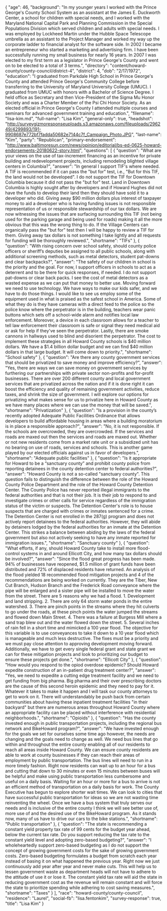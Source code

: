 {
  "age": 46,
  "background": "In my younger years I worked with the Prince George's County School System as an assistant at the James E. Duckworth Center, a school for children with special needs, and I worked with the Maryland National Capital Park and Planning Commission in the Special Populations Division which served children and adults with special needs. I was employed by Lockheed Martin under the Hubble Space Telescope umbrella as an assistant to the Project Manager and worked my way up the corporate ladder to financial analyst for the software side. In 2002 I became an entrepreneur who started a marketing and advertising firm. I have been successfully running my small business for nearly 16 years. In 2007 I was elected to my first term as a legislator in Prince George's County and went on to be elected to a total of 3 terms.",
  "directory": "content/howard-county/county-council/district-4",
  "district": 4,
  "dob": "2/17/1972",
  "education": "I graduated from Parkdale High School in Prince George's County and attended Prince George's Community College before transferring to the University of Maryland University College (UMUC). I graduated from UMUC with honors with a Bachelor of Science Degree. I held office as Secretary and then Vice-President of the Sigma Mu Honor Society and was a Charter Member of the Psi Chi Honor Society. As an elected official in Prince George's County I attended multiple courses and seminars for advanced government training and education.",
  "filename": "lisa-kim.md",
  "full-name": "Lisa Kim",
  "general-only": true,
  "headshot": "http://surveygizmoresponseuploads.s3.amazonaws.com/fileuploads/296249/4299893/191-9908687e772bf7fadda50682e7144c7f_Campaign_Photo.JPG",
  "last-name": "Kim",
  "party": "Republican",
  "primary-endorsement": "http://www.baltimoresun.com/news/opinion/editorial/bs-ed-0625-howard-endorsements-20180622-story.html",
  "questions": [
    {
      "question": "What are your views on the use of tax-increment financing as an incentive for private building and redevelopment projects, including remodeling blighted village centers in Columbia?",
      "answer": "In general I support TIF's where needed. A TIF is recommended if it can pass the \"but for\" test, i.e., \"But for this TIF, the land would not be developed\". I do not support the TIF for Downtown Columbia because it did not pass the \"but for\" test. Land in Downtown Columbia is highly sought after by developers and if Howard Hughes did not have the funds to develop their land then they should have sold it to a developer who did. Giving away $90 million dollars plus interest of taxpayer money to aid a developer who is having funding issues is not responsible representation of us or responsible stewardship of our tax dollars. We are now witnessing the issues that are surfacing surrounding this TIF (not being used for the parking garage and being used for roads) making it all the more obvious that this was the wrong thing to do. If the Village Centers can organically pass the \"but for\" test then I will be happy to review a TIF for them. Giving away tax dollars is not something I take lightly and all requests for funding will be thoroughly reviewed.",
      "shortname": "TIFs"
    },
    {
      "question": "With rising concern over school safety, should county police officers or sheriff’s deputies be assigned to all public schools, along with additional screening methods, such as metal detectors, student pat-downs and clear backpacks?",
      "answer": "The safety of our children in school is the priority and the goal. For now, I support officers in schools to act as a deterrent and to be there for quick responses, if needed. I do not support pat-downs or clear back packs. I see the cost of metal detectors as a wasted expense as we can put that money to better use. Moving forward we need to use technology. We have ways to make our kids safer, and we have to do those things. I would like to see us employ some of the equipment used in what is praised as the safest school in America. Some of what they do is they have cameras with a direct feed to the police so the police know where the perpetrator is in the building, teachers wear panic buttons which sets off a school-wide alarm and notifies local law enforcement. Moreover, a device in each classroom allows for a teacher to tell law enforcement their classroom is safe or signal they need medical aid or ask for help if they've seen the perpetrator. Lastly, there are smoke cannons in hallways used to blind and disorient the perpetrator. The cost to implement these strategies in all Howard County schools is $40 million dollars. We have a $1.4 billion dollar budget and we can find $40 million dollars in that large budget. It will come down to priority.",
      "shortname": "School safety"
    },
    {
      "question": "Are there any county government services that should be privatized to save money and improve efficiency?",
      "answer": "Yes, there are ways we can save money on government services by furthering our partnerships with private sector non-profits and for-profit businesses.  There are over 200 different county and local government services that are privatized across the nation and if it is done right it can boost the efficiency and quality of remaining government activities, reduce taxes, and shrink the size of government.  I will explore our options for privatizing what makes sense for us to privatize here in Howard County as we have many places where we can use the money that will be saved.",
      "shortname": "Privatization"
    },
    {
      "question": "Is a provision in the county’s recently adopted Adequate Public Facilities Ordinance that allows developers to build affordable housing in areas where a building moratorium is in place a responsible approach?",
      "answer": "No, it is not responsible. If the schools are overcrowded, they are overcrowded. If the services and roads are maxed out then the services and roads are maxed out. Whether or not new residents come from a market rate unit or a subsidized unit has no bearing on use of roads, services and schools. This is another game played by our elected officials against us in favor of developers.",
      "shortname": "Adequate public facilities"
    },
    {
      "question": "Is it appropriate for Howard to be a “sanctuary county” and prohibit county police from reporting detainees in the county detention center to federal authorities?",
      "answer": "Howard County is not a so-called \"sanctuary county\". This question fails to distinguish the difference between the role of the Howard County Police Department and the role of the Howard County Detention Center. The County Police has never reported illegal immigrants to the federal authorities and that is not their job. It is their job to respond to and investigate crimes or other calls for service regardless of the immigration status of the victim or suspects. The Detention Center's role is to house suspects that are charged with crimes or inmates sentenced for a crime. The Detention Center is not enrolled in the 287(g) program and does not actively report detainees to the federal authorities. However, they will abide by detainers lodged by the federal authorities for an inmate at the Detention Center. This strikes a balance between abiding by the laws of the federal government but also not actively seeking to have any inmate reported for immigration issues.",
      "shortname": "Sanctuary county"
    },
    {
      "question": "What efforts, if any, should Howard County take to install more flood-control systems in and around Ellicott City, and how many tax dollars should be involved?",
      "answer": "Since the flood great progress has been made.  94% of businesses have reopened, $1.5 million of grant funds have been distributed and 72% of displaced residents have returned.  An analysis of the flood yielded 18 recommended flood mitigation projects and 4 of the recommendations are being worked on currently.  They are the Tiber, New Cut Branch, Hudson Branch and the Frederick Road conveyance where the pipe will be enlarged and a sister pipe will be installed to move the water from the street.  There are 5 reasons why we had a flood.  1. Development and land stripping.  2. There are only 64 storm water ponds in the entire watershed. 3. There are pinch points in the streams where they hit culverts to go under the roads, at these pinch points the water jumped the streams and flowed down Main Street.  4. There was a failure at Burgess Mill where a sand trap blew out and the water flowed down the street.  5. Several inches of rain fell in a short time and mimicked a 100 year flood.  The objective for this variable is to use conveyances to take it down to a 10 year flood which is manageable and much less destructive.  The fixes must be a priority and we must pay close attention to approving development moving forward.  Additionally, we have to get every single federal grant and state grant we can for these mitigation projects and look to prioritizing our budget to ensure these projects get done.",
      "shortname": "Ellicott City"
    },
    {
      "question": "How would you respond to the opiod overdose epidemic? Should Howard expedite construction of an in-patient drug treatment center?",
      "answer": "Yes, we need to expedite a cutting edge treatment facility and we need to get funding from big pharma. Big pharma and their over prescribing doctors are the cause of this second heroin epidemic and they need to pay for it. Whatever it takes to make it happen and I will task our county attorneys to get to work on it. There will understandably be push back from certain communities about having these inpatient treatment facilities \"in their backyard\" but there are numerous areas throughout Howard County where an appropriate facility can be placed without interference with residential neighborhoods.",
      "shortname": "Opioids"
    },
    {
      "question": "Has the county invested enough in public transportation projects, including the regional bus network and BikeHoward program?",
      "answer": "We have invested enough for the goals we set for ourselves some time ago however, the needs are changing and the goals need to change as well. We need bus lines that go within and throughout the entire county enabling all of our residents to reach all areas inside Howard County. We can ensure county residents are able to work at county businesses if they can reach their areas of employment by public transportation. The bus lines will need to run in a more timely fashion. Right now residents can wait up to an hour for a bus and cutting that down to 30 minutes or even 15 minutes between buses will be helpful and make using public transportation less cumbersome and useful on a daily basis. Waiting for an hour or more for a bus to arrive is not an efficient method of transportation on a daily basis for work.  The County Executive has begun to explore shorter wait times.  We can look to cities that have successful public transportation for ideas so we are not wasting time reinventing the wheel. Once we have a bus system that truly serves our needs and is inclusive of the entire county I think we will see better use of, more use of and the desired use of the BikeHoward program. As it stands now, many of us have to drive our cars to the bike stations.",
      "shortname": "Public transportation"
    },
    {
      "question": "The state is recommending a constant yield property tax rate of 99 cents for the budget year ahead, below the current tax rate. Do you support reducing the tax rate to the constant yield level and adopting zero-based budgeting?",
      "answer": "I wholeheartedly support zero-based budgeting as I do not support the concept of growing government costs for the sake of growing government costs. Zero-based budgeting formulates a budget from scratch each year instead of basing it on what happened the previous year.  Right now we just continuously add year after year and never make cuts.  This will help us to lessen government waste as department heads will not have to adhere to the attitude of use it or lose it.  The constant yield tax rate will aid the state in reducing government cost as the revenue will remain constant and will force the state to prioritize spending while adhering to cost saving measures.",
      "shortname": "Taxes"
    }
  ],
  "race": "howard-county/county-council",
  "residence": "Laurel",
  "social-fb": "lisa.fentonkim",
  "survey-response": true,
  "title": "Lisa Kim"
}
